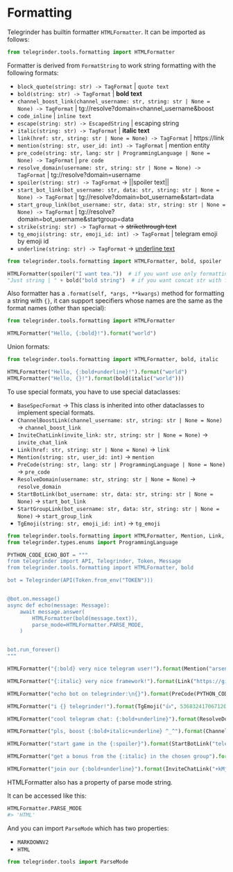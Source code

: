 # Formatting

Telegrinder has builtin formatter `HTMLFormatter`.
It can be imported as follows:

```python
from telegrinder.tools.formatting import HTMLFormatter
```

Formatter is derived from `FormatString` to work string formatting with the following formats:

* `block_quote(string: str) -> TagFormat` | `quote text`
* `bold(string: str) -> TagFormat` | **bold text**
* `channel_boost_link(channel_username: str, string: str | None = None) -> TagFormat` | tg://resolve?domain=channel_username&boost
* `code_inline` | `inline text`
* `escape(string: str) -> EscapedString` | escaping string
* `italic(string: str) -> TagFormat` | __italic text__
* `link(href: str, string: str | None = None) -> TagFormat` | https://link
* `mention(string: str, user_id: int) -> TagFormat` | mention entity 
* `pre_code(string: str, lang: str | ProgrammingLanguage | None = None) -> TagFormat` | ```pre code```
* `resolve_domain(username: str, string: str | None = None) -> TagFormat` | tg://resolve?domain=username
* `spoiler(string: str) -> TagFormat` -> ||spoiler text||
* `start_bot_link(bot_username: str, data: str, string: str | None = None) -> TagFormat` | tg://resolve?domain=bot_username&start=data
* `start_group_link(bot_username: str, data: str, string: str | None = None) -> TagFormat` | tg://resolve?domain=bot_username&startgroup=data
* `strike(string: str) -> TagFormat` -> ~~strikethrough text~~
* `tg_emoji(string: str, emoji_id: int) -> TagFormat` | telegram emoji by emoji id
* `underline(string: str) -> TagFormat` -> <u>underline text</u>

```python
from telegrinder.tools.formatting import HTMLFormatter, bold, spoiler

HTMLFormatter(spoiler("I want tea."))  # if you want use only formatting functions
"Just string | " + bold("bold string")  # if you want concat str with formatting functions or HTMLFormatter instance (there's no difference between right or left)
```
  
Also formatter has a `.format(self, *args, **kwargs)` method for formatting a string with `{}`, it can support specifiers whose names are the same as the format names (other than special):

```python
from telegrinder.tools.formatting import HTMLFormatter

HTMLFormatter("Hello, {:bold}!").format("world")
```

Union formats:

```python
from telegrinder.tools.formatting import HTMLFormatter, bold, italic

HTMLFormatter("Hello, {:bold+underline}!").format("world")
HTMLFormatter("Hello, {}!").format(bold(italic("world")))
```

To use special formats, you have to use special dataclasses:
* `BaseSpecFormat` -> This class is inherited into other dataclasses to implement special formats.
* `ChannelBoostLink(channel_username: str, string: str | None = None)` -> `channel_boost_link`
* `InviteChatLink(invite_link: str, string: str | None = None)` -> `invite_chat_link`
* `Link(href: str, string: str | None = None)` -> `link`
* `Mention(string: str, user_id: int)` -> `mention`
* `PreCode(string: str, lang: str | ProgrammingLanguage | None = None)` -> `pre_code`
* `ResolveDomain(username: str, string: str | None = None)` -> `resolve_domain`
* `StartBotLink(bot_username: str, data: str, string: str | None = None)` -> `start_bot_link`
* `StartGroupLink(bot_username: str, data: str, string: str | None = None)` -> `start_group_link`
* `TgEmoji(string: str, emoji_id: int)` -> `tg_emoji`

```python
from telegrinder.tools.formatting import HTMLFormatter, Mention, Link, CodeBlock
from telegrinder.types.enums import ProgrammingLanguage

PYTHON_CODE_ECHO_BOT = """
from telegrinder import API, Telegrinder, Token, Message
from telegrinder.tools.formatting import HTMLFormatter, bold

bot = Telegrinder(API(Token.from_env("TOKEN")))


@bot.on.message()
async def echo(message: Message):
    await message.answer(
        HTMLFormatter(bold(message.text)),
        parse_mode=HTMLFormatter.PARSE_MODE,
    )


bot.run_forever()
"""

HTMLFormatter("{:bold} very nice telegram user!").format(Mention("arseny", 549019276))

HTMLFormatter("{:italic} very nice framework!").format(Link("https://github.com/timoniq/telegrinder", "telegrinder"))

HTMLFormatter("echo bot on telegrinder:\n{}").format(PreCode(PYTHON_CODE_ECHO_BOT, ProgrammingLanguage.PYTHON))

HTMLFormatter("i {} telegrinder!").format(TgEmoji("👍", 5368324170671202286))

HTMLFormatter("cool telegram chat: {:bold+underline}").format(ResolveDomain("botoforum", "botoforum chat"))

HTMLFormatter("pls, boost {:bold+italic+underline} ^_^").format(ChannelBoostLink("hurricaneivykiosk", "Arseny's channel"))

HTMLFormatter("start game in the {:spoiler}").format(StartBotLink("telegrinder_bot", "game", "bot ^_^"))

HTMLFormatter("get a bonus from the {:italic} in the chosen group").format(StartGroupLink("nice123_bot", "get_bonus", "nice cool bot"))

HTMLFormatter("join our {:bold+underline}").format(InviteChatLink("+kMj2234KklsSka2-", "chat"))
```

HTMLFormatter also has a property of parse mode string.

It can be accessed like this:

```python
HTMLFormatter.PARSE_MODE
#> 'HTML'
```

And you can import `ParseMode` which has two properties:
* `MARKDOWNV2`
* `HTML`

```python
from telegrinder.tools import ParseMode
```
